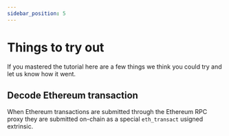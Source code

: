 ```yaml
---
sidebar_position: 5
---
```


# Things to try out

If you mastered the tutorial here are a few things we think you could try and let us know how it went.

## Decode Ethereum transaction

When Ethereum transactions are submitted through the Ethereum RPC proxy they are submitted on-chain
as a special `eth_transact` usigned extrinsic.
